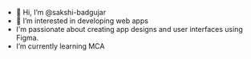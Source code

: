 - 👋 Hi, I’m @sakshi-badgujar
- 👀 I’m interested in developing web apps
- I'm passionate about creating app designs and user interfaces using Figma.
-  I’m currently learning MCA 

<!---
sakshi-badgujar/sakshi-badgujar is a ✨ special ✨ repository because its `README.md` (this file) appears on your GitHub profile.
You can click the Preview link to take a look at your changes.
--->
